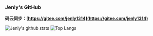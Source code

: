 ### Jenly's GitHub

**码云同步：[https://gitee.com/jenly1314](https://gitee.com/jenly1314)**

![Jenly's github stats](https://github-readme-stats.vercel.app/api?username=jenly1314&theme=vue&hide=prs)
![Top Langs](https://github-readme-stats.vercel.app/api/top-langs/?username=jenly1314&theme=vue&layout=compact&hide=html)

